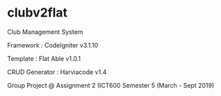 # clubv2flat

Club Management System

Framework : CodeIgniter v3.1.10

Template : Flat Able v1.0.1

CRUD Generator : Harviacode v1.4

Group Project @ Assignment 2 (ICT600
Semester 5 (March - Sept 2019)
